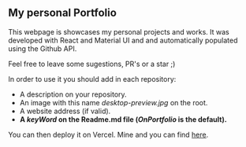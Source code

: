 ## My personal Portfolio

This webpage is showcases my personal projects and works.
It was developed with React and Material UI and and automatically populated using the Github API.

Feel free to leave some sugestions, PR's or a star ;)

In order to use it you should add in each repository:

- A description on your repository.
- An image with this name _desktop-preview.jpg_ on the root.
- A website address (if valid).
- **A _keyWord_ on the Readme.md file (_OnPortfolio_ is the default).**

You can then deploy it on Vercel. Mine and you can find [here](https://front-end-portfolio.vercel.app/).
